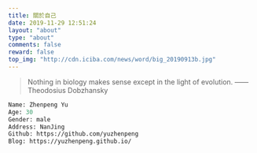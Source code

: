 ```yaml
---
title: 關於自己
date: 2019-11-29 12:51:24
layout: "about"
type: "about"
comments: false
reward: false
top_img: "http://cdn.iciba.com/news/word/big_20190913b.jpg"
---
```


>Nothing in biology makes sense except in the light of evolution.
>—— Theodosius Dobzhansky

```perl
Name: Zhenpeng Yu
Age: 30
Gender: male
Address: NanJing
Github: https://github.com/yuzhenpeng
Blog: https://yuzhenpeng.github.io/
```